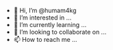 - 👋 Hi, I’m @humam4kg
- 👀 I’m interested in ...
- 🌱 I’m currently learning ...
- 💞️ I’m looking to collaborate on ...
- 📫 How to reach me ...

<!---
humam4kg/humam4kg is a ✨ special ✨ repository because its `README.md` (this file) appears on your GitHub profile.
You can click the Preview link to take a look at your changes.
--->
